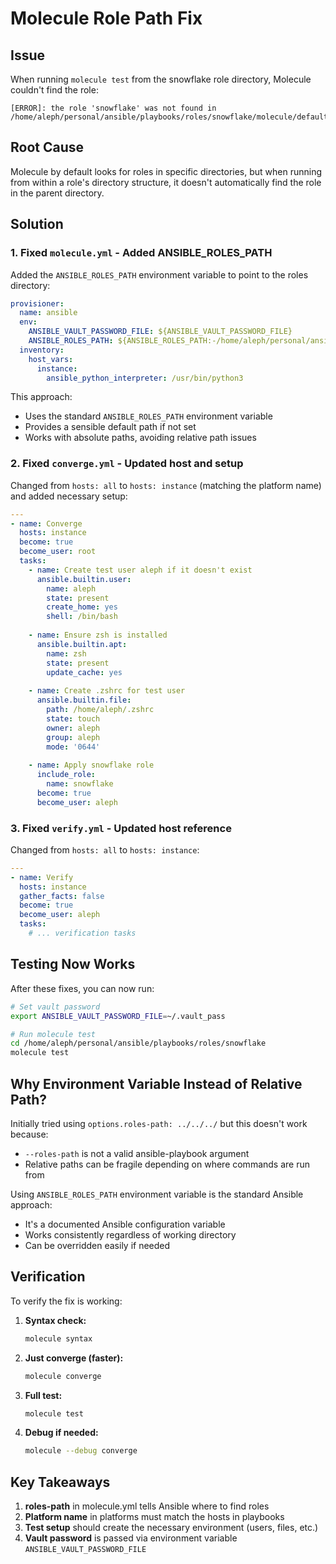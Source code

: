 # Molecule Role Path Fix

## Issue
When running `molecule test` from the snowflake role directory, Molecule couldn't find the role:

```
[ERROR]: the role 'snowflake' was not found in /home/aleph/personal/ansible/playbooks/roles/snowflake/molecule/default/roles:/home/aleph/.ansible/roles:/usr/share/ansible/roles:/etc/ansible/roles
```

## Root Cause
Molecule by default looks for roles in specific directories, but when running from within a role's directory structure, it doesn't automatically find the role in the parent directory.

## Solution

### 1. Fixed `molecule.yml` - Added ANSIBLE_ROLES_PATH

Added the `ANSIBLE_ROLES_PATH` environment variable to point to the roles directory:

```yaml
provisioner:
  name: ansible
  env:
    ANSIBLE_VAULT_PASSWORD_FILE: ${ANSIBLE_VAULT_PASSWORD_FILE}
    ANSIBLE_ROLES_PATH: ${ANSIBLE_ROLES_PATH:-/home/aleph/personal/ansible/playbooks/roles}
  inventory:
    host_vars:
      instance:
        ansible_python_interpreter: /usr/bin/python3
```

This approach:
- Uses the standard `ANSIBLE_ROLES_PATH` environment variable
- Provides a sensible default path if not set
- Works with absolute paths, avoiding relative path issues

### 2. Fixed `converge.yml` - Updated host and setup

Changed from `hosts: all` to `hosts: instance` (matching the platform name) and added necessary setup:

```yaml
---
- name: Converge
  hosts: instance
  become: true
  become_user: root
  tasks:
    - name: Create test user aleph if it doesn't exist
      ansible.builtin.user:
        name: aleph
        state: present
        create_home: yes
        shell: /bin/bash
    
    - name: Ensure zsh is installed
      ansible.builtin.apt:
        name: zsh
        state: present
        update_cache: yes
    
    - name: Create .zshrc for test user
      ansible.builtin.file:
        path: /home/aleph/.zshrc
        state: touch
        owner: aleph
        group: aleph
        mode: '0644'
    
    - name: Apply snowflake role
      include_role:
        name: snowflake
      become: true
      become_user: aleph
```

### 3. Fixed `verify.yml` - Updated host reference

Changed from `hosts: all` to `hosts: instance`:

```yaml
---
- name: Verify
  hosts: instance
  gather_facts: false
  become: true
  become_user: aleph
  tasks:
    # ... verification tasks
```

## Testing Now Works

After these fixes, you can now run:

```bash
# Set vault password
export ANSIBLE_VAULT_PASSWORD_FILE=~/.vault_pass

# Run molecule test
cd /home/aleph/personal/ansible/playbooks/roles/snowflake
molecule test
```

## Why Environment Variable Instead of Relative Path?

Initially tried using `options.roles-path: ../../../` but this doesn't work because:
- `--roles-path` is not a valid ansible-playbook argument
- Relative paths can be fragile depending on where commands are run from

Using `ANSIBLE_ROLES_PATH` environment variable is the standard Ansible approach:
- It's a documented Ansible configuration variable
- Works consistently regardless of working directory
- Can be overridden easily if needed

## Verification

To verify the fix is working:

1. **Syntax check:**
   ```bash
   molecule syntax
   ```

2. **Just converge (faster):**
   ```bash
   molecule converge
   ```

3. **Full test:**
   ```bash
   molecule test
   ```

4. **Debug if needed:**
   ```bash
   molecule --debug converge
   ```

## Key Takeaways

1. **roles-path** in molecule.yml tells Ansible where to find roles
2. **Platform name** in platforms must match the hosts in playbooks
3. **Test setup** should create the necessary environment (users, files, etc.)
4. **Vault password** is passed via environment variable `ANSIBLE_VAULT_PASSWORD_FILE`

